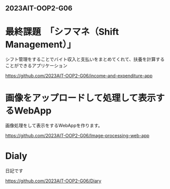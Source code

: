 ## 2023AIT-OOP2-G06

# 最終課題　「シフマネ（Shift Management）」

シフト管理をすることでバイト収入と支払いをまとめてくれて、扶養を計算することができるアプリケーション

https://github.com/2023AIT-OOP2-G06/income-and-expenditure-app

# 画像をアップロードして処理して表示するWebApp

画像処理をして表示をするWebAppを作ります。

https://github.com/2023AIT-OOP2-G06/Image-processing-web-app

# Dialy

日記です

https://github.com/2023AIT-OOP2-G06/Diary
